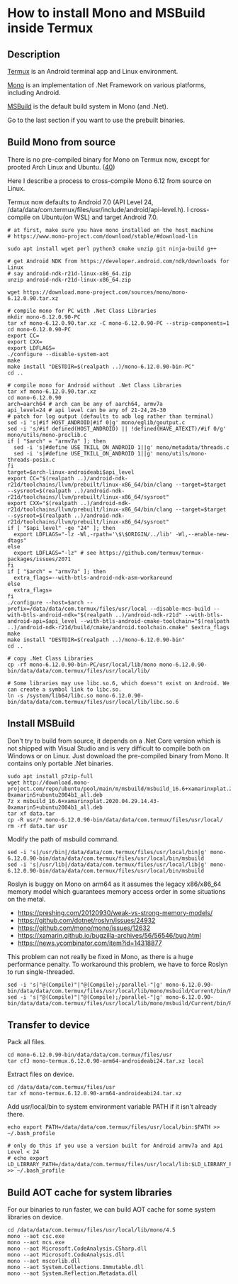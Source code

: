 ﻿# How to install Mono and MSBuild inside Termux

## Description

[Termux](https://github.com/termux/termux-app) is an Android terminal app and Linux environment.

[Mono](https://www.mono-project.com) is an implementation of .Net Framework on various platforms, including Android.

[MSBuild](https://github.com/microsoft/msbuild) is the default build system in Mono (and .Net).

Go to the last section if you want to use the prebuilt binaries.

## Build Mono from source

There is no pre-compiled binary for Mono on Termux now, except for prooted Arch Linux and Ubuntu. ([40](https://github.com/termux/termux-packages/issues/40))

Here I describe a process to cross-compile Mono 6.12 from source on Linux.

Termux now defaults to Android 7.0 (API Level 24, /data/data/com.termux/files/usr/include/android/api-level.h). I cross-compile on Ubuntu(on WSL) and target Android 7.0.

    # at first, make sure you have mono installed on the host machine
    # https://www.mono-project.com/download/stable/#download-lin

    sudo apt install wget perl python3 cmake unzip git ninja-build g++

    # get Android NDK from https://developer.android.com/ndk/downloads for Linux
    # say android-ndk-r21d-linux-x86_64.zip
    unzip android-ndk-r21d-linux-x86_64.zip

    wget https://download.mono-project.com/sources/mono/mono-6.12.0.90.tar.xz

    # compile mono for PC with .Net Class Libraries
    mkdir mono-6.12.0.90-PC
    tar xf mono-6.12.0.90.tar.xz -C mono-6.12.0.90-PC --strip-components=1
    cd mono-6.12.0.90-PC
    export CC=
    export CXX=
    export LDFLAGS=
    ./configure --disable-system-aot
    make
    make install "DESTDIR=$(realpath ..)/mono-6.12.0.90-bin-PC"
    cd ..

    # compile mono for Android without .Net Class Libraries
    tar xf mono-6.12.0.90.tar.xz
    cd mono-6.12.0.90
    arch=aarch64 # arch can be any of aarch64, armv7a
    api_level=24 # api level can be any of 21-24,26-30
    # patch for log output (defaults to adb log rather than terminal)
    sed -i 's|#if HOST_ANDROID|#if 0|g' mono/eglib/goutput.c
    sed -i 's/#if defined(HOST_ANDROID) || !defined(HAVE_ATEXIT)/#if 0/g' mono/utils/mono-proclib.c
    if [ "$arch" = "armv7a" ]; then
      sed -i 's|#define USE_TKILL_ON_ANDROID 1||g' mono/metadata/threads.c
      sed -i 's|#define USE_TKILL_ON_ANDROID 1||g' mono/utils/mono-threads-posix.c
    fi
    target=$arch-linux-androideabi$api_level
    export CC="$(realpath ..)/android-ndk-r21d/toolchains/llvm/prebuilt/linux-x86_64/bin/clang --target=$target --sysroot=$(realpath ..)/android-ndk-r21d/toolchains/llvm/prebuilt/linux-x86_64/sysroot"
    export CXX="$(realpath ..)/android-ndk-r21d/toolchains/llvm/prebuilt/linux-x86_64/bin/clang --target=$target --sysroot=$(realpath ..)/android-ndk-r21d/toolchains/llvm/prebuilt/linux-x86_64/sysroot"
    if [ "$api_level" -ge "24" ]; then
      export LDFLAGS="-lz -Wl,-rpath='\$\$ORIGIN/../lib' -Wl,--enable-new-dtags"
    else
      export LDFLAGS="-lz" # see https://github.com/termux/termux-packages/issues/2071
    fi
    if [ "$arch" = "armv7a" ]; then
      extra_flags=--with-btls-android-ndk-asm-workaround
    else
      extra_flags=
    fi
    ./configure --host=$arch --prefix=/data/data/com.termux/files/usr/local --disable-mcs-build --with-btls-android-ndk="$(realpath ..)/android-ndk-r21d" --with-btls-android-api=$api_level --with-btls-android-cmake-toolchain="$(realpath ..)/android-ndk-r21d/build/cmake/android.toolchain.cmake" $extra_flags
    make
    make install "DESTDIR=$(realpath ..)/mono-6.12.0.90-bin"
    cd ..

    # copy .Net Class Libraries
    cp -rf mono-6.12.0.90-bin-PC/usr/local/lib/mono mono-6.12.0.90-bin/data/data/com.termux/files/usr/local/lib/

    # Some libraries may use libc.so.6, which doesn't exist on Android. We can create a symbol link to libc.so.
    ln -s /system/lib64/libc.so mono-6.12.0.90-bin/data/data/com.termux/files/usr/local/lib/libc.so.6

## Install MSBuild

Don't try to build from source, it depends on a .Net Core version which is not shipped with Visual Studio and is very difficult to compile both on Windows or on Linux. Just download the pre-compiled binary from Mono. It contains only portable .Net binaries.

    sudo apt install p7zip-full
    wget http://download.mono-project.com/repo/ubuntu/pool/main/m/msbuild/msbuild_16.6+xamarinxplat.2020.04.29.14.43-0xamarin5+ubuntu2004b1_all.deb
    7z x msbuild_16.6+xamarinxplat.2020.04.29.14.43-0xamarin5+ubuntu2004b1_all.deb
    tar xf data.tar
    cp -R usr/* mono-6.12.0.90-bin/data/data/com.termux/files/usr/local/
    rm -rf data.tar usr

Modify the path of msbuild command.

    sed -i 's|/usr/bin|/data/data/com.termux/files/usr/local/bin|g' mono-6.12.0.90-bin/data/data/com.termux/files/usr/local/bin/msbuild
    sed -i 's|/usr/lib|/data/data/com.termux/files/usr/local/lib|g' mono-6.12.0.90-bin/data/data/com.termux/files/usr/local/bin/msbuild

Roslyn is buggy on Mono on arm64 as it assumes the legacy x86/x86_64 memory model which guarantees memory access order in some situations on the metal.

* https://preshing.com/20120930/weak-vs-strong-memory-models/
* https://github.com/dotnet/roslyn/issues/24932
* https://github.com/mono/mono/issues/12632
* https://xamarin.github.io/bugzilla-archives/56/56546/bug.html
* https://news.ycombinator.com/item?id=14318877

This problem can not really be fixed in Mono, as there is a huge performance penalty. To workaround this problem, we have to force Roslyn to run single-threaded.

    sed -i 's|"@(Compile)"|"@(Compile);/parallel-"|g' mono-6.12.0.90-bin/data/data/com.termux/files/usr/local/lib/mono/msbuild/Current/bin/Roslyn/Microsoft.CSharp.Core.targets
    sed -i 's|"@(Compile)"|"@(Compile);/parallel-"|g' mono-6.12.0.90-bin/data/data/com.termux/files/usr/local/lib/mono/msbuild/Current/bin/Roslyn/Microsoft.VisualBasic.Core.targets

## Transfer to device

Pack all files.

    cd mono-6.12.0.90-bin/data/data/com.termux/files/usr
    tar cfJ mono-termux.6.12.0.90-arm64-androideabi24.tar.xz local

Extract files on device.

    cd /data/data/com.termux/files/usr
    tar xf mono-termux.6.12.0.90-arm64-androideabi24.tar.xz

Add usr/local/bin to system environment variable PATH if it isn't already there.

    echo export PATH=/data/data/com.termux/files/usr/local/bin:$PATH >> ~/.bash_profile

    # only do this if you use a version built for Android armv7a and Api Level < 24
    # echo export LD_LIBRARY_PATH=/data/data/com.termux/files/usr/local/lib:$LD_LIBRARY_PATH >> ~/.bash_profile

## Build AOT cache for system libraries

For our binaries to run faster, we can build AOT cache for some system libraries on device.

    cd /data/data/com.termux/files/usr/local/lib/mono/4.5
    mono --aot csc.exe
    mono --aot mcs.exe
    mono --aot Microsoft.CodeAnalysis.CSharp.dll
    mono --aot Microsoft.CodeAnalysis.dll
    mono --aot mscorlib.dll
    mono --aot System.Collections.Immutable.dll
    mono --aot System.Reflection.Metadata.dll
